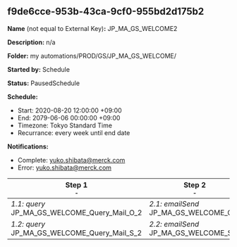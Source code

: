 ## f9de6cce-953b-43ca-9cf0-955bd2d175b2

**Name** (not equal to External Key)**:** JP_MA_GS_WELCOME2

**Description:** n/a

**Folder:** my automations/PROD/GS/JP_MA_GS_WELCOME/

**Started by:** Schedule

**Status:** PausedSchedule

**Schedule:**

* Start: 2020-08-20 12:00:00 +09:00
* End: 2079-06-06 00:00:00 +09:00
* Timezone: Tokyo Standard Time
* Recurrance: every week until end date

**Notifications:**

* Complete: yuko.shibata@merck.com
* Error: yuko.shibata@merck.com

| Step 1<br>_<small>-</small>_ | Step 2<br>_<small>-</small>_ | Step 3<br>_<small>-</small>_ |
| --- | --- | --- |
| _1.1: query_<br>JP_MA_GS_WELCOME_Query_Mail_O_2 | _2.1: emailSend_<br>JP_MA_GS_WELCOME_O_2 | _3.1: query_<br>JP_MA_GS_WELCOME_Update_SentFlg2 |
| _1.2: query_<br>JP_MA_GS_WELCOME_Query_Mail_S_2 | _2.2: emailSend_<br>JP_MA_GS_WELCOME_S_2 | - |
